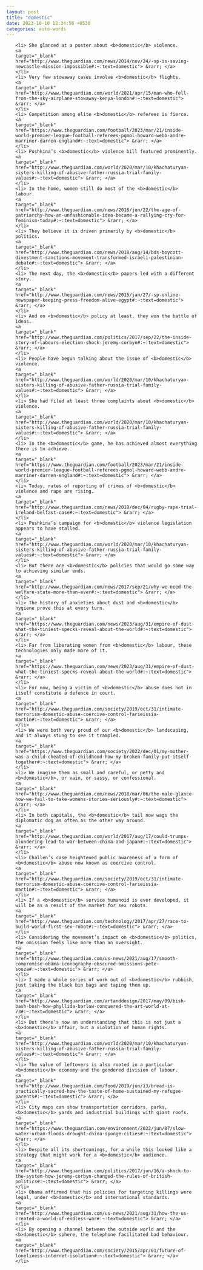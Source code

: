 ```yaml
---
layout: post
title: "domestic"
date: 2023-10-10 12:34:56 +0530
categories: auto-words
---
```

<ol>

    <li> She glanced at a poster about <b>domestic</b> violence.
    <a 
    target="_blank" 
    href="http://www.theguardian.com/news/2014/nov/24/-sp-is-saving-newcastle-mission-impossible#:~:text=domestic"> &rarr; </a>
    </li>
    <li> Very few stowaway cases involve <b>domestic</b> flights.
    <a 
    target="_blank" 
    href="http://www.theguardian.com/world/2021/apr/15/man-who-fell-from-the-sky-airplane-stowaway-kenya-london#:~:text=domestic"> &rarr; </a>
    </li>
    <li> Competition among elite <b>domestic</b> referees is fierce.
    <a 
    target="_blank" 
    href="https://www.theguardian.com/football/2023/mar/21/inside-world-premier-league-football-referees-pgmol-howard-webb-andre-marriner-darren-england#:~:text=domestic"> &rarr; </a>
    </li>
    <li> Pushkina’s <b>domestic</b> violence bill featured prominently.
    <a 
    target="_blank" 
    href="http://www.theguardian.com/world/2020/mar/10/khachaturyan-sisters-killing-of-abusive-father-russia-trial-family-values#:~:text=domestic"> &rarr; </a>
    </li>
    <li> In the home, women still do most of the <b>domestic</b> labour.
    <a 
    target="_blank" 
    href="http://www.theguardian.com/news/2018/jun/22/the-age-of-patriarchy-how-an-unfashionable-idea-became-a-rallying-cry-for-feminism-today#:~:text=domestic"> &rarr; </a>
    </li>
    <li> They believe it is driven primarily by <b>domestic</b> politics.
    <a 
    target="_blank" 
    href="http://www.theguardian.com/news/2018/aug/14/bds-boycott-divestment-sanctions-movement-transformed-israeli-palestinian-debate#:~:text=domestic"> &rarr; </a>
    </li>
    <li> The next day, the <b>domestic</b> papers led with a different story.
    <a 
    target="_blank" 
    href="http://www.theguardian.com/news/2015/jan/27/-sp-online-newspaper-keeping-press-freedom-alive-egypt#:~:text=domestic"> &rarr; </a>
    </li>
    <li> And on <b>domestic</b> policy at least, they won the battle of ideas.
    <a 
    target="_blank" 
    href="http://www.theguardian.com/politics/2017/sep/22/the-inside-story-of-labours-election-shock-jeremy-corbyn#:~:text=domestic"> &rarr; </a>
    </li>
    <li> People have begun talking about the issue of <b>domestic</b> violence.
    <a 
    target="_blank" 
    href="http://www.theguardian.com/world/2020/mar/10/khachaturyan-sisters-killing-of-abusive-father-russia-trial-family-values#:~:text=domestic"> &rarr; </a>
    </li>
    <li> She had filed at least three complaints about <b>domestic</b> violence.
    <a 
    target="_blank" 
    href="http://www.theguardian.com/world/2020/mar/10/khachaturyan-sisters-killing-of-abusive-father-russia-trial-family-values#:~:text=domestic"> &rarr; </a>
    </li>
    <li> In the <b>domestic</b> game, he has achieved almost everything there is to achieve.
    <a 
    target="_blank" 
    href="https://www.theguardian.com/football/2023/mar/21/inside-world-premier-league-football-referees-pgmol-howard-webb-andre-marriner-darren-england#:~:text=domestic"> &rarr; </a>
    </li>
    <li> Today, rates of reporting of crimes of <b>domestic</b> violence and rape are rising.
    <a 
    target="_blank" 
    href="http://www.theguardian.com/news/2018/dec/04/rugby-rape-trial-ireland-belfast-case#:~:text=domestic"> &rarr; </a>
    </li>
    <li> Pushkina’s campaign for <b>domestic</b> violence legislation appears to have stalled.
    <a 
    target="_blank" 
    href="http://www.theguardian.com/world/2020/mar/10/khachaturyan-sisters-killing-of-abusive-father-russia-trial-family-values#:~:text=domestic"> &rarr; </a>
    </li>
    <li> But there are <b>domestic</b> policies that would go some way to achieving similar ends.
    <a 
    target="_blank" 
    href="http://www.theguardian.com/news/2017/sep/21/why-we-need-the-welfare-state-more-than-ever#:~:text=domestic"> &rarr; </a>
    </li>
    <li> The history of anxieties about dust and <b>domestic</b> hygiene prove this at every turn.
    <a 
    target="_blank" 
    href="https://www.theguardian.com/news/2023/aug/31/empire-of-dust-what-the-tiniest-specks-reveal-about-the-world#:~:text=domestic"> &rarr; </a>
    </li>
    <li> Far from liberating women from <b>domestic</b> labour, these technologies only made more of it.
    <a 
    target="_blank" 
    href="https://www.theguardian.com/news/2023/aug/31/empire-of-dust-what-the-tiniest-specks-reveal-about-the-world#:~:text=domestic"> &rarr; </a>
    </li>
    <li> For now, being a victim of <b>domestic</b> abuse does not in itself constitute a defence in court.
    <a 
    target="_blank" 
    href="http://www.theguardian.com/society/2019/oct/31/intimate-terrorism-domestic-abuse-coercive-control-farieissia-martin#:~:text=domestic"> &rarr; </a>
    </li>
    <li> We were both very proud of our <b>domestic</b> landscaping, and it always stung to see it trampled.
    <a 
    target="_blank" 
    href="https://www.theguardian.com/society/2022/dec/01/my-mother-was-a-child-cheated-of-childhood-how-my-broken-family-put-itself-together#:~:text=domestic"> &rarr; </a>
    </li>
    <li> We imagine them as small and careful, or petty and <b>domestic</b>, or vain, or sassy, or confessional.
    <a 
    target="_blank" 
    href="http://www.theguardian.com/news/2018/mar/06/the-male-glance-how-we-fail-to-take-womens-stories-seriously#:~:text=domestic"> &rarr; </a>
    </li>
    <li> In both capitals, the <b>domestic</b> tail now wags the diplomatic dog as often as the other way around.
    <a 
    target="_blank" 
    href="http://www.theguardian.com/world/2017/aug/17/could-trumps-blundering-lead-to-war-between-china-and-japan#:~:text=domestic"> &rarr; </a>
    </li>
    <li> Challen’s case heightened public awareness of a form of <b>domestic</b> abuse now known as coercive control.
    <a 
    target="_blank" 
    href="http://www.theguardian.com/society/2019/oct/31/intimate-terrorism-domestic-abuse-coercive-control-farieissia-martin#:~:text=domestic"> &rarr; </a>
    </li>
    <li> If a <b>domestic</b> service humanoid is ever developed, it will be as a result of the market for sex robots.
    <a 
    target="_blank" 
    href="http://www.theguardian.com/technology/2017/apr/27/race-to-build-world-first-sex-robot#:~:text=domestic"> &rarr; </a>
    </li>
    <li> Considering the movement’s impact on <b>domestic</b> politics, the omission feels like more than an oversight.
    <a 
    target="_blank" 
    href="http://www.theguardian.com/us-news/2021/aug/17/smooth-compromise-obama-iconography-obscured-omissions-pete-souza#:~:text=domestic"> &rarr; </a>
    </li>
    <li> I made a whole series of work out of <b>domestic</b> rubbish, just taking the black bin bags and taping them up.
    <a 
    target="_blank" 
    href="http://www.theguardian.com/artanddesign/2017/may/09/bish-bash-bosh-how-phyllida-barlow-conquered-the-art-world-at-73#:~:text=domestic"> &rarr; </a>
    </li>
    <li> But there’s now an understanding that this is not just a <b>domestic</b> affair, but a violation of human rights.
    <a 
    target="_blank" 
    href="http://www.theguardian.com/world/2020/mar/10/khachaturyan-sisters-killing-of-abusive-father-russia-trial-family-values#:~:text=domestic"> &rarr; </a>
    </li>
    <li> The value of leftovers is also rooted in a particular <b>domestic</b> economy and the gendered division of labour.
    <a 
    target="_blank" 
    href="http://www.theguardian.com/food/2019/jun/13/bread-is-practically-sacred-how-the-taste-of-home-sustained-my-refugee-parents#:~:text=domestic"> &rarr; </a>
    </li>
    <li> City maps can show transportation corridors, parks, <b>domestic</b> yards and industrial buildings with giant roofs.
    <a 
    target="_blank" 
    href="https://www.theguardian.com/environment/2022/jun/07/slow-water-urban-floods-drought-china-sponge-cities#:~:text=domestic"> &rarr; </a>
    </li>
    <li> Despite all its shortcomings, for a while this looked like a strategy that might work for a <b>domestic</b> audience.
    <a 
    target="_blank" 
    href="http://www.theguardian.com/politics/2017/jun/16/a-shock-to-the-system-how-jeremy-corbyn-changed-the-rules-of-british-politics#:~:text=domestic"> &rarr; </a>
    </li>
    <li> Obama affirmed that his policies for targeting killings were legal, under <b>domestic</b> and international standards.
    <a 
    target="_blank" 
    href="http://www.theguardian.com/us-news/2021/aug/31/how-the-us-created-a-world-of-endless-war#:~:text=domestic"> &rarr; </a>
    </li>
    <li> By opening a channel between the outside world and the <b>domestic</b> sphere, the telephone facilitated bad behaviour.
    <a 
    target="_blank" 
    href="http://www.theguardian.com/society/2015/apr/01/future-of-loneliness-internet-isolation#:~:text=domestic"> &rarr; </a>
    </li>
